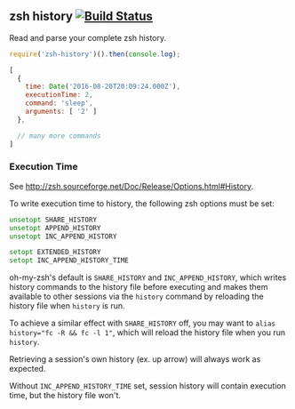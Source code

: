 ## zsh history [![Build Status](https://travis-ci.org/danasilver/zsh-history.svg?branch=master)](https://travis-ci.org/danasilver/zsh-history)

Read and parse your complete zsh history.

```js
require('zsh-history')().then(console.log);

[
  {
    time: Date('2016-08-20T20:09:24.000Z'),
    executionTime: 2,
    command: 'sleep',
    arguments: [ '2' ]
  },

  // many more commands
]
```

### Execution Time

See http://zsh.sourceforge.net/Doc/Release/Options.html#History.

To write execution time to history, the following zsh options must be set:

```zsh
unsetopt SHARE_HISTORY
unsetopt APPEND_HISTORY
unsetopt INC_APPEND_HISTORY

setopt EXTENDED_HISTORY
setopt INC_APPEND_HISTORY_TIME
```

oh-my-zsh's default is `SHARE_HISTORY` and `INC_APPEND_HISTORY`, which writes
history commands to the history file before executing and makes them available
to other sessions via the `history` command by reloading the history file
when `history` is run.

To achieve a similar effect with `SHARE_HISTORY` off, you may want to
`alias history="fc -R && fc -l 1"`, which will reload the history file when you
run `history`.

Retrieving a session's own history (ex. up arrow) will always work as expected.

Without `INC_APPEND_HISTORY_TIME` set, session history will contain execution
time, but the history file won't.
